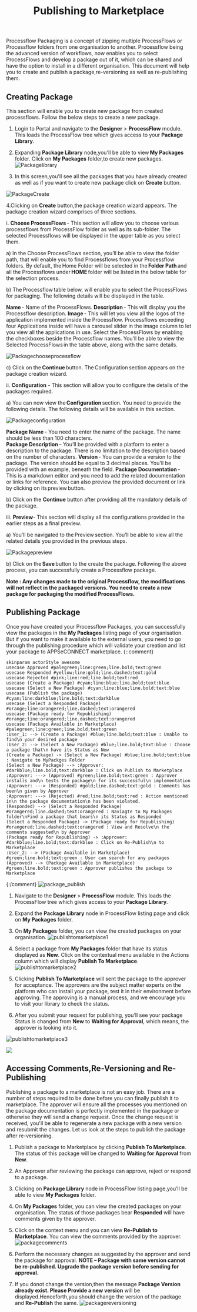 ﻿---
title: "Publishing to Marketplace"
description: "Publishing to marketplace enables a citizen integrator to get ready access to desired packages as an wehen required."
keywords: "Publishing to marketplace, publishing packages, accessing comments, reversioning, republishing"
toc: true
tag: developers
category: "Processflow"
menus: 
   packagesoverview:
        title: "Publishing to Marketplace"
        weight: 4
        icon: fa fa-file-word-o
        identifier: packageprocessflow
---

Processflow Packaging is a concept of zipping multiple ProcessFlows or Processflow folders from one organisation to another. 
Processflow being the advanced version of workflows, now enables you to select ProcessFlows and develop a package out of it, which can be shared and have the option to install 
in a different organisation. This document will help you to create and publish a package,re-versioning as well as re-publishing them.

## Creating Package

This section will enable you to create new package from created processflows. Follow the below steps to create a new package.

1. Login to Portal and navigate to the **Designer** > **ProcessFlow** module. This loads the ProcessFlow tree which gives access to your **Package Library**. 
2. Expanding **Package Library** node,you'll be able to view **My Packages** folder. Click on **My Packages** folder,to create new packages. 
![Packagelibrary](/staticfiles/processflow/media/packagelibrary.png)

3. In this screen,you'll see all the packages that you have already created as well as if you want to create new package click on **Create** button.

![PackageCreate](/staticfiles/processflow/media/package-create.png)

4.Clicking on **Create** button,the package creation wizard appears. The package creation wizard comprises of three sections.

i. **Choose ProcessFlows** - This section will allow you to choose various processflows from ProcessFlow folder as well as its sub-folder. The selected Processflows will be displayed in the upper table as you select them. 

a) In the Choose ProcessFlows section, you’ll be able to view the folder path, that will enable you to find Processflows from your Processflow folders. By default, the Home Folder will be selected in the **Folder Path** and all the Processflows under **HOME** folder will be listed in the below table for the selection process. 

b) The Processflow table below, will enable you to select the ProcessFlows for packaging. The following details will be displayed in the table. 

   **Name** - Name of the ProcessFlows. 
   **Description** - This will display you the Processflow description. 
   **Image** - This will let you view all the logos of the application implemented inside the Processflow. Processflows exceeding four Applications inside will have a carousel slider in the image column to let you view all the applications in use. 
    Select the ProcessFlows by enabling the checkboxes beside the Processflow names. You’ll be able to view the Selected ProcessFlows in the table above, along with the same details. 

![Packagechooseprocessflow](/staticfiles/processflow/media/package-chooseprocessflow.png)

c) Click on the **Continue** button. The Configuration section appears on the package creation wizard.


ii. **Configuration** - This section will allow you to configure the details of the packages required.

a) You can now view the **Configuration** section. You need to provide the following details. The following details will be available in this section. 

![Packageconfiguration](/staticfiles/processflow/media/package-configuration.png)

**Package Name** - You need to enter the name of the package. The name should be less than 100 characters.  
**Package Description** – You’ll be provided with a platform to enter a description to the package. There is no limitation to the description based on the number of characters. 
**Version** - You can provide a version to the package. The version should be equal to 3 decimal places. You'll be provided with an example, beneath the field. 
**Package Documentation** - This is a markdown editor and you need to add the related documentation or links for reference. You can also preview the provided document or link by clicking on its preview button. 

b) Click on the **Continue** button after providing all the mandatory details of the package.


iii. **Preview**- This section will display all the configurations provided in the earlier steps as a final preview. 

a) You’ll be navigated to the Preview section. You’ll be able to view all the related details you provided in the previous steps. 

![Packagepreview](/staticfiles/processflow/media/package-preview.png)

b) Click on the **Save** button to the create the package. Following the above process, you can successfully create a Processflow package. 

**Note : Any changes made to the original Processflow, the modifications will not reflect in the packaged versions. You need to create a new package for packaging the modified ProcessFlows.** 


## Publishing Package

Once you have created your Processflow Packages, you can successfully view the packages in the **My Packages** listing page of your organisation. But if you want to make it available to the external users, you need to go through the publishing procedure which will validate your creation and list your package to APPSeCONNECT marketplace. 
{::comment}
```plantuml!
skinparam actorStyle awesome
usecase Approved #palegreen;line:green;line.bold;text:green
usecase Responded #yellow;line:gold;line.dashed;text:gold
usecase Rejected #pink;line:red;line.bold;text:red
usecase (Create a Package) #cyan;line:blue;line.bold;text:blue
usecase (Select a New Package) #cyan;line:blue;line.bold;text:blue
usecase (Publish the package) #cyan;line:darkblue;line.bold;text:darkblue
usecase (Select a Responded Package) #orange;line:orangered;line.dashed;text:orangered
usecase (Package ready for Republishing) #orange;line:orangered;line.dashed;text:orangered
usecase (Package Available in Marketplace) #palegreen;line:green;line.bold;text:green
:User_1: --> (Create a Package) #blue;line.bold;text:blue : Unable to find\n your desired package 
:User_2: --> (Select a New Package) #blue;line.bold;text:blue : Choose a package that\n have its Status as New 
(Create a Package) -> (Select a New Package) #blue;line.bold;text:blue : Navigate to MyPackges Folder
(Select a New Package) --> :Approver: #darkblue;line.bold;text:darkblue : Click on Publish to Marketplace 
:Approver: ---> (Approved) #green;line.bold;text:green : Approver installs and\n tests the package\n for its successful\n implementation
:Approver: ---> (Responded) #gold;line.dashed;text:gold : Comments has been\n given by Approver
:Approver: ---> (Rejected) #red;line.bold;text:red : Action mentioned in\n the package documentation\n has been violated.
(Responded) --> (Select a Responded Package) #orangered;line.dashed;text:orangered : Naviagte to My Packages folder\nFind a package that bears\n its Status as Responded
(Select a Responded Package) -> (Package ready for Republishing) #orangered;line.dashed;text:orangered : View and Resolve\n the comments suggested\n by Approver
(Package ready for Republishing) -> :Approver: #darkblue;line.bold;text:darkblue : Click on Re-Publish\n to Marketplace
:User_2: --> (Package Available in Marketplace) #green;line.bold;text:green : User can search for any packages
(Approved) --> (Package Available in Marketplace) #green;line.bold;text:green : Approver publishes the package to Marketplace
```
{:/comment}
![package_publish](/staticfiles/umldiagram/media/package_publish.svg)

1. Navigate to the **Designer** > **ProcessFlow** module. This loads the ProcessFlow tree which gives access to your **Package Library**. 
2. Expand the **Package Library** node in ProcessFlow listing page and click on **My Packages** folder. 
3. On **My Packages** folder, you can view the created packages on your organisation. 
![publishtomarketplace1](/staticfiles/processflow/media/publishtomarketplace1.png)

4. Select a package from **My Packages** folder that have its status displayed as **New**. Click on the contextual menu available in the Actions column which will display **Publish To Marketplace**. 
![publishtomarketplace2](/staticfiles/processflow/media/publishtomarketplace2.png)

5. Clicking **Publish To Marketplace** will sent the package to the approver for acceptance. The approvers are the subject matter experts on the platform who can install your package, test it in their environment before approving. The approving is a manual process, and we encourage you to visit your library to check the status. 
6. After you submit your request for publishing, you'll see your package Status is changed from **New** to **Waiting for Approval**, which means, the approver is looking into it. 

![publishtomarketplace3](/staticfiles/processflow/media/publishtomarketplace3.png)



![](https://www.youtube.com/watch?v=ZWvvph6dOgk)



## Accessing Comments,Re-Versioning and Re-Publishing

Publishing a package to a marketplace is not an easy job. There are a number of steps required to be done before you can finally publish it to marketplace. The approver will ensure all the processes you mentioned on the package documentation is perfectly implemented in the package or otherwise they will send a change request. Once the change request is received, you'll be able to regenerate a new package with a new version and resubmit the changes. 
Let us look at the steps to publish the package after re-versioning. 

1. Publish a package to Marketplace by clicking **Publish To Marketplace**. The status of this package will be changed to **Waiting for Approval** from **New**. 
2. An Approver after reviewing the package can approve, reject or respond to a package. 
3. Clicking on **Package Library** node in ProcessFlow listing page,you’ll be able to view **My Packages** folder. 
4. On **My Packages** folder, you can view the created packages on your organisation. The status of those packages bear **Responded** will have comments given by the approver. 
5. Click on the context menu and you can view **Re-Publish to Marketplace**. You can view the comments provided by the approver. 
![packagecomments](/staticfiles/processflow/media/packagecomments.png)

6. Perform the necessary changes as suggested by the approver and send the package for approval.
**NOTE – Package with same version cannot be re-published. Upgrade the package version before sending for approval.** 

7. If you donot change the version,then the message **Package Version already exist. Please Provide a new version** will be displayed.Henceforth,you should change the version of the package and **Re-Publish** the same. 
![packagereversioning](/staticfiles/processflow/media/packagereversioning.png)